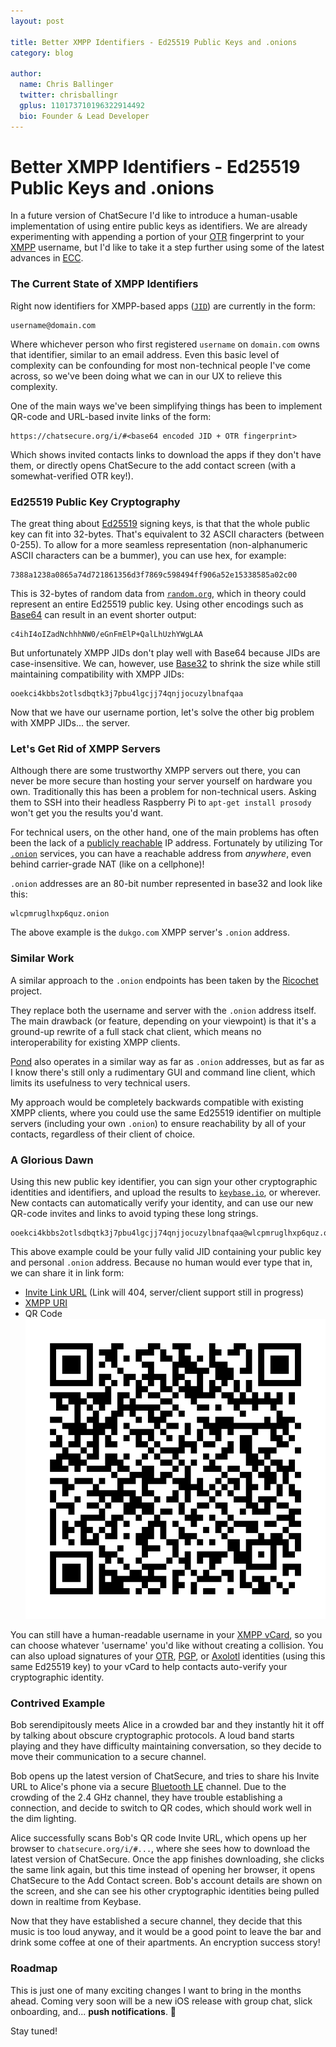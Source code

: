 ```yaml
---
layout: post

title: Better XMPP Identifiers - Ed25519 Public Keys and .onions
category: blog

author:
  name: Chris Ballinger
  twitter: chrisballingr
  gplus: 110173710196322914492 
  bio: Founder & Lead Developer
---
```


# Better XMPP Identifiers - Ed25519 Public Keys and .onions

In a future version of ChatSecure I'd like to introduce a human-usable implementation of using entire public keys as identifiers. We are already experimenting with appending a portion of your [OTR](https://en.wikipedia.org/wiki/Off-the-Record_Messaging) fingerprint to your [XMPP](https://en.wikipedia.org/wiki/XMPP) username, but I'd like to take it a step further using some of the latest advances in [ECC](https://en.wikipedia.org/wiki/Elliptic_curve_cryptography).

### The Current State of XMPP Identifiers

Right now identifiers for XMPP-based apps ([`JID`](http://xmpp.org/extensions/xep-0029.html)) are currently in the form:

    username@domain.com
    
Where whichever person who first registered `username` on `domain.com` owns that identifier, similar to an email address. Even this basic level of complexity can be confounding for most non-technical people I've come across, so we've been doing what we can in our UX to relieve this complexity.

One of the main ways we've been simplifying things has been to implement QR-code and URL-based invite links of the form:

    https://chatsecure.org/i/#<base64 encoded JID + OTR fingerprint>
    
Which shows invited contacts links to download the apps if they don't have them, or directly opens ChatSecure to the add contact screen (with a somewhat-verified OTR key!).

### Ed25519 Public Key Cryptography
    
The great thing about [Ed25519](https://en.wikipedia.org/wiki/EdDSA) signing keys, is that that the whole public key can fit into 32-bytes. That's equivalent to 32 ASCII characters (between 0-255). To allow for a more seamless representation (non-alphanumeric ASCII characters can be a bummer), you can use hex, for example:

    7388a1238a0865a74d721861356d3f7869c598494ff906a52e15338585a02c00
    
This is 32-bytes of random data from [`random.org`](https://www.random.org), which in theory could represent an entire Ed25519 public key. Using other encodings such as [Base64](https://en.wikipedia.org/wiki/Base64) can result in an event shorter output:

    c4ihI4oIZadNchhhNW0/eGnFmElP+QalLhUzhYWgLAA
    
But unfortunately XMPP JIDs don't play well with Base64 because JIDs are case-insensitive. We can, however, use [Base32](https://en.wikipedia.org/wiki/Base32) to shrink the size while still maintaining compatibility with XMPP JIDs:
    
    ooekci4kbbs2otlsdbqtk3j7pbu4lgcjj74qnjjocuzylbnafqaa
    
Now that we have our username portion, let's solve the other big problem with XMPP JIDs... the server.

### Let's Get Rid of XMPP Servers

Although there are some trustworthy XMPP servers out there, you can never be more secure than hosting your server yourself on hardware you own. Traditionally this has been a problem for non-technical users. Asking them to SSH into their headless Raspberry Pi to `apt-get install prosody` won't get you the results you'd want.

For technical users, on the other hand, one of the main problems has often been the lack of a [publicly reachable](https://en.wikipedia.org/wiki/IP_address#Public_addresses) IP address. Fortunately by utilizing Tor [`.onion`](https://en.wikipedia.org/wiki/.onion) services, you can have a reachable address from *anywhere*, even behind carrier-grade NAT (like on a cellphone)!

`.onion` addresses are an 80-bit number represented in base32 and look like this:

    wlcpmruglhxp6quz.onion
    
The above example is the `dukgo.com` XMPP server's `.onion` address.

### Similar Work

A similar approach to the `.onion` endpoints has been taken by the [Ricochet](https://en.wikipedia.org/wiki/Ricochet_(software)) project.

They replace both the username and server with the `.onion` address itself. The main drawback (or feature, depending on your viewpoint) is that it's a ground-up rewrite of a full stack chat client, which means no interoperability for existing XMPP clients.

[Pond](https://pond.imperialviolet.org) also operates in a similar way as far as `.onion` addresses, but as far as I know there's still only a rudimentary GUI and command line client, which limits its usefulness to very technical users.

My approach would be completely backwards compatible with existing XMPP clients, where you could use the same Ed25519 identifier on multiple servers (including your own `.onion`) to ensure reachability by all of your contacts, regardless of their client of choice.

### A Glorious Dawn

Using this new public key identifier, you can sign your other cryptographic identities and identifiers, and upload the results to [`keybase.io`](https://keybase.io), or wherever. New contacts can automatically verify your identity, and can use our new QR-code invites and links to avoid typing these long strings.

    ooekci4kbbs2otlsdbqtk3j7pbu4lgcjj74qnjjocuzylbnafqaa@wlcpmruglhxp6quz.onion
    
This above example could be your fully valid JID containing your public key and personal `.onion` address. Because no human would ever type that in, we can share it in link form:

* [Invite Link URL](https://chatsecure.org/i/#b29la2NpNGtiYnMyb3Rsc2RicXRrM2o3cGJ1NGxnY2pqNzRxbmpqb2N1enlsYm5hZnFhYUB3bGNwbXJ1Z2xoeHA2cXV6Lm9uaW9u) (Link will 404, server/client support still in progress)
* [XMPP URI](ooekci4kbbs2otlsdbqtk3j7pbu4lgcjj74qnjjocuzylbnafqaa@wlcpmruglhxp6quz.onion)
* QR Code ![QR Code Example](/images/invite_qrcode_sample.jpg)

You can still have a human-readable username in your [XMPP vCard](http://xmpp.org/extensions/xep-0054.html), so you can choose whatever 'username' you'd like without creating a collision. You can also upload signatures of your [OTR](https://en.wikipedia.org/wiki/Off-the-Record_Messaging), [PGP](https://en.wikipedia.org/wiki/Pretty_Good_Privacy#Design), or [Axolotl](https://github.com/WhisperSystems/Signal-Android/wiki/ProtocolV2) identities (using this same Ed25519 key) to your vCard to help contacts auto-verify your cryptographic identity.

### Contrived Example

Bob serendipitously meets Alice in a crowded bar and they instantly hit it off by talking about obscure cryptographic protocols. A loud band starts playing and they have difficulty maintaining conversation, so they decide to move their communication to a secure channel.
 
Bob opens up the latest version of ChatSecure, and tries to share his Invite URL to Alice's phone via a secure [Bluetooth LE](https://en.wikipedia.org/wiki/Bluetooth_low_energy) channel. Due to the crowding of the 2.4 GHz channel, they have trouble establishing a connection, and decide to switch to QR codes, which should work well in the dim lighting.

Alice successfully scans Bob's QR code Invite URL, which opens up her browser to `chatsecure.org/i/#...`, where she sees how to download the latest version of ChatSecure. Once the app finishes downloading, she clicks the same link again, but this time instead of opening her browser, it opens ChatSecure to the Add Contact screen. Bob's account details are shown on the screen, and she can see his other cryptographic identities being pulled down in realtime from Keybase.

Now that they have established a secure channel, they decide that this music is too loud anyway, and it would be a good point to leave the bar and drink some coffee at one of their apartments. An encryption success story!

### Roadmap

This is just one of many exciting changes I want to bring in the months ahead. Coming very soon will be a new iOS release with group chat, slick onboarding, and... **push notifications**. 🚀

Stay tuned!
